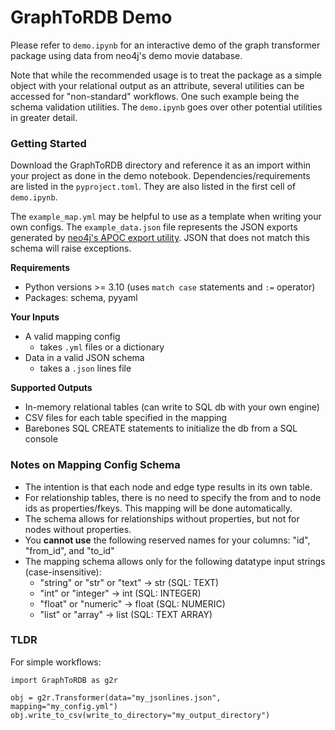 # GraphToRDB Demo

Please refer to `demo.ipynb` for an interactive demo of the graph transformer package using data from neo4j's demo movie database.

Note that while the recommended usage is to treat the package as a simple object with your relational output as an attribute, 
several utilities can be accessed for "non-standard" workflows. One such example being the schema validation utilities. The `demo.ipynb` goes over other potential utilities in greater detail.

### Getting Started
Download the GraphToRDB directory and reference it as an import within your project as done in the demo notebook. Dependencies/requirements are listed in the `pyproject.toml`. They are also listed in the first cell of `demo.ipynb`.

The `example_map.yml` may be helpful to use as a template when writing your own configs. The `example_data.json` file represents the JSON exports generated by [neo4j's APOC export utility](https://neo4j.com/labs/apoc/4.1/export/json/). JSON that does not match this schema will raise exceptions.  

**Requirements**
* Python versions >= 3.10 (uses `match case` statements and `:=` operator)
* Packages: schema, pyyaml

**Your Inputs**
* A valid mapping config
    - takes `.yml` files or a dictionary
* Data in a valid JSON schema
    - takes a `.json` lines file

**Supported Outputs**
* In-memory relational tables (can write to SQL db with your own engine)
* CSV files for each table specified in the mapping
* Barebones SQL CREATE statements to initialize the db from a SQL console

### Notes on Mapping Config Schema
* The intention is that each node and edge type results in its own table.
* For relationship tables, there is no need to specify the from and to node ids as properties/fkeys. This mapping will be done automatically.
* The schema allows for relationships without properties, but not for nodes without properties.
* You **cannot use** the following reserved names for your columns: "id", "from_id", and "to_id"
* The mapping schema allows only for the following datatype input strings (case-insensitive):
    - "string" or "str" or "text" -> str (SQL: TEXT)
    - "int" or "integer" -> int (SQL: INTEGER)
    - "float" or "numeric" -> float (SQL: NUMERIC)
    - "list" or "array" -> list (SQL: TEXT ARRAY)

### TLDR

For simple workflows:
```
import GraphToRDB as g2r

obj = g2r.Transformer(data="my_jsonlines.json", mapping="my_config.yml")
obj.write_to_csv(write_to_directory="my_output_directory")
```

